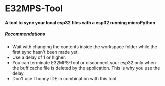 <h1>E32MPS-Tool</h1>

<h4>A tool to sync your local esp32 files with a esp32 running microPython</h4>


<h5>Recommendations</h5>

* Wait with changing the contents inside the workspace folder while the first sync hasn't been made yet.
* Use a delay of 1 or higher.
* You can terminate E32MPS-Tool or disconnect your esp32 only when the buff.cache file is deleted by the application. This is why you use the delay.
* Don't use Thonny IDE in combination with this tool.

